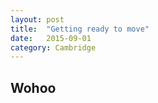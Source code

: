 ```yaml
---
layout: post
title:  "Getting ready to move"
date:   2015-09-01
category: Cambridge
---
```


## Wohoo
